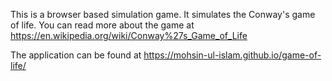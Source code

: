 This is a browser based simulation game. It simulates the Conway's game of life. You can read more about the game at https://en.wikipedia.org/wiki/Conway%27s_Game_of_Life

The application can be found at https://mohsin-ul-islam.github.io/game-of-life/

